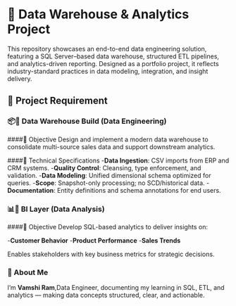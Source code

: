 # 🚀 Data Warehouse & Analytics Project

This repository showcases an end-to-end data engineering solution, featuring a SQL Server–based data warehouse, structured ETL pipelines, and analytics-driven reporting.
Designed as a portfolio project, it reflects industry-standard practices in data modeling, integration, and insight delivery.

## 🚀 Project Requirement

### 📦🏢 Data Warehouse Build (Data Engineering)

####🎯 Objective
Design and implement a modern data warehouse to consolidate multi-source sales data and support downstream analytics.

####📌 Technical Specifications
-**Data Ingestion**: CSV imports from ERP and CRM systems.
-**Quality Control**: Cleansing, type enforcement, and validation.
-**Data Modeling**: Unified dimensional schema optimized for queries.
-**Scope**: Snapshot-only processing; no SCD/historical data.
-**Documentation**: Entity definitions and schema annotations for end users.

### 📊🏢 BI Layer (Data Analysis)

####🎯 Objective
Develop SQL-based analytics to deliver insights on:

-**Customer Behavior**
-**Product Performance**
-**Sales Trends**

Enables stakeholders with key business metrics for strategic decisions.

### 👤 About Me
I’m **Vamshi Ram**,Data Engineer, documenting my learning in SQL, ETL, and analytics — making data concepts structured, clear, and actionable.

